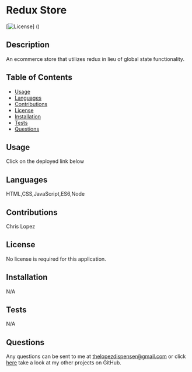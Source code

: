 # Redux Store
  [![License]()]
  ()

  ## Description
  An ecommerce store that utilizes redux in lieu of global state functionality. 

  ## Table of Contents
  * [Usage](#usage)
  * [Languages](#languages)
  * [Contributions](#contributions)
  * [License](#license)
  * [Installation](#installation)
  * [Tests](#tests)
  * [Questions](#questions)
  ## Usage
  Click on the deployed link below
  ## Languages
  HTML,CSS,JavaScript,ES6,Node
  ## Contributions
  Chris Lopez
  ## License
  No license is required for this application.
  ## Installation
  N/A
  ## Tests
  N/A
  
  ## Questions
  Any questions can be sent to me at [thelopezdispenser@gmail.com](mailto"thelopezdispenser@gmail.com)
  or click [here](https://github.com/Chris-L985/) take a look at my other projects on GitHub.
